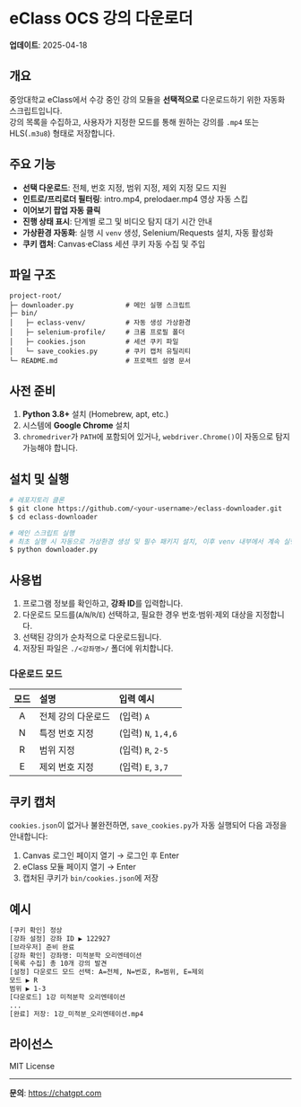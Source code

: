 # eClass OCS 강의 다운로더

**업데이트**: 2025-04-18

## 개요
중앙대학교 eClass에서 수강 중인 강의 모듈을 **선택적으로** 다운로드하기 위한 자동화 스크립트입니다.  
강의 목록을 수집하고, 사용자가 지정한 모드를 통해 원하는 강의를 `.mp4` 또는 HLS(`.m3u8`) 형태로 저장합니다.

## 주요 기능
- **선택 다운로드**: 전체, 번호 지정, 범위 지정, 제외 지정 모드 지원
- **인트로/프리로더 필터링**: intro.mp4, prelodaer.mp4 영상 자동 스킵
- **이어보기 팝업 자동 클릭**
- **진행 상태 표시**: 단계별 로그 및 비디오 탐지 대기 시간 안내
- **가상환경 자동화**: 실행 시 `venv` 생성, Selenium/Requests 설치, 자동 활성화
- **쿠키 캡처**: Canvas·eClass 세션 쿠키 자동 수집 및 주입

## 파일 구조
```
project-root/
├─ downloader.py             # 메인 실행 스크립트
├─ bin/
│   ├─ eclass-venv/          # 자동 생성 가상환경
│   ├─ selenium-profile/     # 크롬 프로필 폴더
│   ├─ cookies.json          # 세션 쿠키 파일
│   └─ save_cookies.py       # 쿠키 캡처 유틸리티
└─ README.md                 # 프로젝트 설명 문서
```

## 사전 준비
1. **Python 3.8+** 설치 (Homebrew, apt, etc.)  
2. 시스템에 **Google Chrome** 설치  
3. `chromedriver`가 `PATH`에 포함되어 있거나, `webdriver.Chrome()`이 자동으로 탐지 가능해야 합니다.

## 설치 및 실행
```bash
# 레포지토리 클론
$ git clone https://github.com/<your-username>/eclass-downloader.git
$ cd eclass-downloader

# 메인 스크립트 실행
# 최초 실행 시 자동으로 가상환경 생성 및 필수 패키지 설치, 이후 venv 내부에서 계속 실행됩니다
$ python downloader.py
```

## 사용법
1. 프로그램 정보를 확인하고, **강좌 ID**를 입력합니다.  
2. 다운로드 모드를(`A`/`N`/`R`/`E`) 선택하고, 필요한 경우 번호·범위·제외 대상을 지정합니다.  
3. 선택된 강의가 순차적으로 다운로드됩니다.  
4. 저장된 파일은 `./<강좌명>/` 폴더에 위치합니다.

### 다운로드 모드
| 모드 | 설명                          | 입력 예시      |
|:----:|:-----------------------------|:---------------|
| A    | 전체 강의 다운로드           | (입력) `A`     |
| N    | 특정 번호 지정               | (입력) `N`, `1,4,6` |
| R    | 범위 지정                    | (입력) `R`, `2-5`   |
| E    | 제외 번호 지정               | (입력) `E`, `3,7`   |

## 쿠키 캡처
`cookies.json`이 없거나 불완전하면, `save_cookies.py`가 자동 실행되어 다음 과정을 안내합니다:  
1. Canvas 로그인 페이지 열기 → 로그인 후 Enter  
2. eClass 모듈 페이지 열기 → Enter  
3. 캡처된 쿠키가 `bin/cookies.json`에 저장

## 예시
```bash
[쿠키 확인] 정상
[강좌 설정] 강좌 ID ▶ 122927
[브라우저] 준비 완료
[강좌 확인] 강좌명: 미적분학 오리엔테이션
[목록 수집] 총 10개 강의 발견
[설정] 다운로드 모드 선택: A=전체, N=번호, R=범위, E=제외
모드 ▶ R
범위 ▶ 1-3
[다운로드] 1강 미적분학 오리엔테이션
...
[완료] 저장: 1강_미적분_오리엔테이션.mp4
```

## 라이선스
MIT License  

---  
**문의**: https://chatgpt.com

